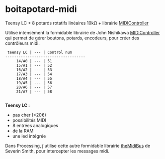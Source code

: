 # boitapotard-midi
Teensy LC + 8 potards rotatifs linéaires 10kΩ + librairie [MIDIController](https://github.com/joshnishikawa/MIDIcontroller)

Utilise intensément la formidable librairie de John Nishikawa [MIDIController](https://github.com/joshnishikawa/MIDIcontroller) qui permet de gérer boutons, potards, encodeurs, pour créer des contrôleurs midi.

```
 teensy LC | --- | Control num
------------------------------------
     14/A0 | --- | 51  
     15/A1 | --- | 52
     16/A2 | --- | 53
     17/A3 | --- | 54
     18/A4 | --- | 55
     19/A5 | --- | 56
     20/A6 | --- | 57
     21/A7 | --- | 58
     
```
**Teensy LC :** 
- pas cher (<20€)
- possibilités MIDI
- 8 entrées analogiques
- de la RAM
- une led intégrée

Dans Processing, j'utilise cette autre formidable librairie [theMidiBus](https://github.com/sparks/themidibus) de Severin Smith, pour intercepter les messages midi.
